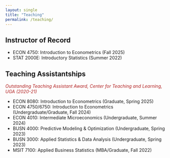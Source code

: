 ```yaml
---
layout: single
title: "Teaching"
permalink: /teaching/
---
```

## Instructor of Record
* ECON 4750: Introduction to Econometrics (Fall 2025)
* STAT 2000E: Introductory Statistics (Summer 2022)

## Teaching Assistantships
<span style="color:firebrick;">_Outstanding Teaching Assistant Award, Center for Teaching and Learning, UGA (2020-21)_</span> 
* ECON 8080: Introduction to Econometrics (Graduate, Spring 2025)
* ECON 4750/6750: Introduction to Econometrics (Undergraduate/Graduate, Fall 2024)
* ECON 4010: Intermediate Microeconomics (Undergraduate, Summer 2024)
* BUSN 4000: Predictive Modeling & Optimization (Undergraduate, Spring 2023)
* BUSN 3000: Applied Statistics & Data Analysis (Undergraduate, Spring 2023)
* MSIT 7100: Applied Business Statistics (MBA/Graduate, Fall 2022)
